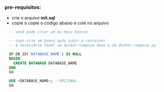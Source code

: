 
### pre-requisitos:

 - crie o arquivo **init.sql**
 - copie o copie o código abaixo e cole no arquivo

```sql
  -- você pode criar um ou mais bancos

  -- caso crie um banco após subir o container
  -- é necessário fazer um docker-compose down e um docker-compose up -d

  IF DB_ID('DATABASE_NAME') IS NULL 
  BEGIN
    CREATE DATABASE DATABASE_NAME
  END
  GO

  USE <DATABASE_NAME>; --OPCIONAL
  GO
```